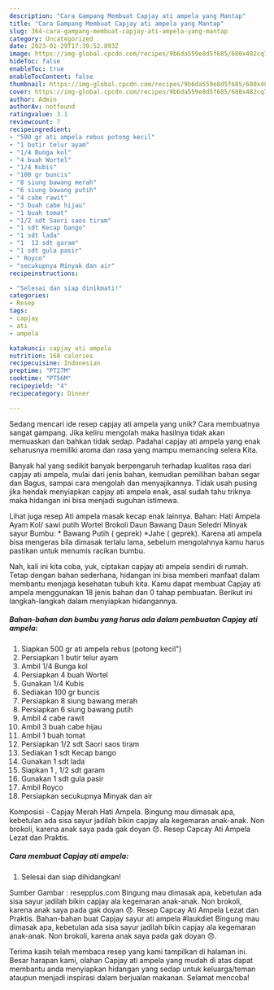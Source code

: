 ```yaml
---
description: "Cara Gampang Membuat Capjay ati ampela yang Mantap"
title: "Cara Gampang Membuat Capjay ati ampela yang Mantap"
slug: 364-cara-gampang-membuat-capjay-ati-ampela-yang-mantap
category: Uncategorized
date: 2023-01-29T17:39:52.893Z
image: https://img-global.cpcdn.com/recipes/9b6da559e8d5f685/680x482cq70/capjay-ati-ampela-foto-resep-utama.jpg
hideToc: false
enableToc: true
enableTocContent: false
thumbnail: https://img-global.cpcdn.com/recipes/9b6da559e8d5f685/680x482cq70/capjay-ati-ampela-foto-resep-utama.jpg
cover: https://img-global.cpcdn.com/recipes/9b6da559e8d5f685/680x482cq70/capjay-ati-ampela-foto-resep-utama.jpg
author: Admin
authorAv: notfound
ratingvalue: 3.1
reviewcount: 7
recipeingredient:
- "500 gr ati ampela rebus potong kecil"
- "1 butir telur ayam"
- "1/4 Bunga kol"
- "4 buah Wortel"
- "1/4 Kubis"
- "100 gr buncis"
- "8 siung bawang merah"
- "6 siung bawang putih"
- "4 cabe rawit"
- "3 buah cabe hijau"
- "1 buah tomat"
- "1/2 sdt Saori saos tiram"
- "1 sdt Kecap bango"
- "1 sdt lada"
- "1  12 sdt garam"
- "1 sdt gula pasir"
- " Royco"
- "secukupnya Minyak dan air"
recipeinstructions:

- "Selesai dan siap dinikmati!"
categories:
- Resep
tags:
- capjay
- ati
- ampela

katakunci: capjay ati ampela 
nutrition: 168 calories
recipecuisine: Indonesian
preptime: "PT27M"
cooktime: "PT56M"
recipeyield: "4"
recipecategory: Dinner

---
```





Sedang mencari ide resep capjay ati ampela yang unik? Cara membuatnya sangat gampang. Jika keliru mengolah maka hasilnya tidak akan memuaskan dan bahkan tidak sedap. Padahal capjay ati ampela yang enak seharusnya memiliki aroma dan rasa yang mampu memancing selera Kita.





Banyak hal yang sedikit banyak berpengaruh terhadap kualitas rasa dari capjay ati ampela, mulai dari jenis bahan, kemudian pemilihan bahan segar dan Bagus, sampai cara mengolah dan menyajikannya. Tidak usah pusing jika hendak menyiapkan capjay ati ampela enak,      asal sudah tahu triknya maka hidangan ini bisa menjadi suguhan istimewa.














Lihat juga resep Ati ampela masak kecap enak lainnya. Bahan: Hati Ampela Ayam Kol/ sawi putih Wortel Brokoli Daun Bawang Daun Seledri Minyak sayur Bumbu: * Bawang Putih ( geprek) *Jahe ( geprek). Karena ati ampela bisa mengeras bila dimasak terlalu lama, sebelum mengolahnya kamu harus pastikan untuk menumis racikan bumbu.






Nah, kali ini kita coba, yuk, ciptakan capjay ati ampela sendiri di rumah. Tetap dengan bahan sederhana, hidangan ini bisa memberi manfaat dalam membantu menjaga kesehatan tubuh kita. Kamu dapat membuat Capjay ati ampela menggunakan 18 jenis bahan dan 0 tahap pembuatan. Berikut ini langkah-langkah dalam menyiapkan hidangannya.

<!--inarticleads1-->

##### Bahan-bahan dan bumbu yang harus ada dalam pembuatan Capjay ati ampela:

1. Siapkan 500 gr ati ampela rebus (potong kecil&#34;)
1. Persiapkan 1 butir telur ayam
1. Ambil 1/4 Bunga kol
1. Persiapkan 4 buah Wortel
1. Gunakan 1/4 Kubis
1. Sediakan 100 gr buncis
1. Persiapkan 8 siung bawang merah
1. Persiapkan 6 siung bawang putih
1. Ambil 4 cabe rawit
1. Ambil 3 buah cabe hijau
1. Ambil 1 buah tomat
1. Persiapkan 1/2 sdt Saori saos tiram
1. Sediakan 1 sdt Kecap bango
1. Gunakan 1 sdt lada
1. Siapkan 1 , 1/2 sdt garam
1. Gunakan 1 sdt gula pasir
1. Ambil  Royco
1. Persiapkan secukupnya Minyak dan air


Komposisi - Capjay Merah Hati Ampela. Bingung mau dimasak apa, kebetulan ada sisa sayur jadilah bikin capjay ala kegemaran anak-anak. Non brokoli, karena anak saya pada gak doyan 😞. Resep Capcay Ati Ampela Lezat dan Praktis. 

<!--inarticleads2-->

##### Cara membuat Capjay ati ampela:


1. Selesai dan siap dihidangkan!

Sumber Gambar : resepplus.com Bingung mau dimasak apa, kebetulan ada sisa sayur jadilah bikin capjay ala kegemaran anak-anak. Non brokoli, karena anak saya pada gak doyan 😞. Resep Capcay Ati Ampela Lezat dan Praktis. Bahan-bahan buat Capjay sayur ati ampela #laukdiet Bingung mau dimasak apa, kebetulan ada sisa sayur jadilah bikin capjay ala kegemaran anak-anak. Non brokoli, karena anak saya pada gak doyan 😞. 

Terima kasih telah membaca resep yang kami tampilkan di halaman ini. Besar harapan kami, olahan Capjay ati ampela yang mudah di atas dapat membantu anda menyiapkan hidangan yang sedap untuk keluarga/teman ataupun menjadi inspirasi dalam berjualan makanan. Selamat mencoba!
